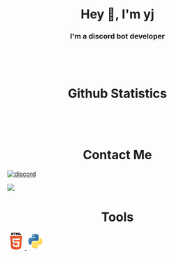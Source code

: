 <h1 align="center">Hey 👋, I'm yj </h1>
<h3 align="center">I'm a discord bot developer</h3>
<p align="center"> <img src="https://komarev.com/ghpvc/?username=yxnjie&label=Profile%20views&color=0e75b6&style=flat" alt="" /> </p>
</br>
<h1 align="center">Github Statistics </h1>
<p align="left"> <a href="https://github.com/ryo-ma/github-profile-trophy"><img src="https://github-profile-trophy.vercel.app/?username=yxnjie" alt="" /></a> </p>
</br>
<h1 align="center">Contact Me </h1>
<p align="left" border-radius="10px">
  <a href="https://discord.com/users/1075220234161627158/profile" target="_blank"><img src="https://raw.githubusercontent.com/rahuldkjain/github-profile-readme-generator/master/src/images/icons/Social/discord.svg" height="30" width="40" alt="discord"/> </a>
</p>
<a href="https://discord.com/users/1075220234161627158"><img src="https://lanyard-profile-readme.vercel.app/api/1075220234161627158" width=45%></a>

</br>
<h1 align="center">Tools </h1>
<p align="left"> <a href="https://www.w3.org/html/" target="_blank" rel="noreferrer"> <img src="https://raw.githubusercontent.com/devicons/devicon/master/icons/html5/html5-original-wordmark.svg" alt="html5" width="40" height="40"/> </a> <a href="https://developer.mozilla.org/en-US/docs/Web/JavaScript" target="_blank" rel="noreferrer"> </a> <a href="https://www.python.org" target="_blank" rel="noreferrer"> <img src="https://raw.githubusercontent.com/devicons/devicon/master/icons/python/python-original.svg" alt="python" width="40" height="40"/> </a> </p>
</br>
